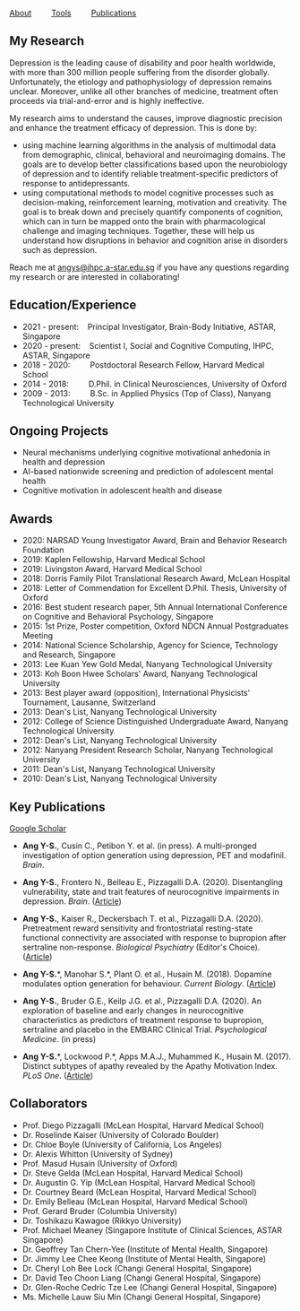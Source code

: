 [About](/index.md) &nbsp;&nbsp;&nbsp;&nbsp;&nbsp;&nbsp;&nbsp; [Tools](/tools.md) &nbsp;&nbsp;&nbsp;&nbsp;&nbsp;&nbsp;&nbsp; [Publications](/publications.md)

## My Research
Depression is the leading cause of disability and poor health worldwide, with more than 300 million people suffering from the disorder globally. Unfortunately, the etiology and pathophysiology of depression remains unclear. Moreover, unlike all other branches of medicine, treatment often proceeds via trial-and-error and is highly ineffective. 

My research aims to understand the causes, improve diagnostic precision and enhance the treatment efficacy of depression. This is done by:
* using machine learning algorithms in the analysis of multimodal data from demographic, clinical, behavioral and neuroimaging domains. The goals are to develop better classifications based upon the neurobiology of depression and to identify reliable treatment-specific predictors of response to antidepressants.  
* using computational methods to model cognitive processes such as decision-making, reinforcement learning, motivation and creativity. The goal is to break down and precisely quantify components of cognition, which can in turn be mapped onto the brain with pharmacological challenge and imaging techniques. Together, these will help us understand how disruptions in behavior and cognition arise in disorders such as depression.   

Reach me at angys@ihpc.a-star.edu.sg if you have any questions regarding my research or are interested in collaborating!

## Education/Experience
* 2021 - present: &nbsp;&nbsp;    Principal Investigator, Brain-Body Initiative, ASTAR, Singapore
* 2020 - present: &nbsp;&nbsp;    Scientist I, Social and Cognitive Computing, IHPC, ASTAR, Singapore 
* 2018 - 2020: &nbsp;&nbsp;&nbsp;&nbsp;&nbsp;&nbsp;&nbsp;   Postdoctoral Research Fellow, Harvard Medical School
* 2014 - 2018: &nbsp;&nbsp;&nbsp;&nbsp;&nbsp;&nbsp;&nbsp; D.Phil. in Clinical Neurosciences, University of Oxford 
* 2009 - 2013: &nbsp;&nbsp;&nbsp;&nbsp;&nbsp;&nbsp;&nbsp; B.Sc. in Applied Physics (Top of Class), Nanyang Technological                                                                             University

## Ongoing Projects
* Neural mechanisms underlying cognitive motivational anhedonia in health and depression
* AI-based nationwide screening and prediction of adolescent mental health
* Cognitive motivation in adolescent health and disease

## Awards
* 2020: NARSAD Young Investigator Award, Brain and Behavior Research Foundation
* 2019: Kaplen Fellowship, Harvard Medical School 
* 2019: Livingston Award, Harvard Medical School
* 2018: Dorris Family Pilot Translational Research Award, McLean Hospital
* 2018: Letter of Commendation for Excellent D.Phil. Thesis, University of Oxford
* 2016: Best student research paper, 5th Annual International Conference on Cognitive and Behavioral Psychology, Singapore
* 2015: 1st Prize, Poster competition, Oxford NDCN Annual Postgraduates Meeting
* 2014: National Science Scholarship, Agency for Science, Technology and Research, Singapore
* 2013: Lee Kuan Yew Gold Medal, Nanyang Technological University
* 2013: Koh Boon Hwee Scholars' Award, Nanyang Technological University
* 2013: Best player award (opposition), International Physicists' Tournament, Lausanne, Switzerland
* 2013: Dean's List, Nanyang Technological University
* 2012: College of Science Distinguished Undergraduate Award, Nanyang Technological University
* 2012: Dean's List, Nanyang Technological University
* 2012: Nanyang President Research Scholar, Nanyang Technological University
* 2011: Dean's List, Nanyang Technological University
* 2010: Dean's List, Nanyang Technological University

## Key Publications
[Google Scholar](https://scholar.google.co.uk/citations?user=jP_vtYMAAAAJ&hl=en)
* <b>Ang Y-S.</b>, Cusin C., Petibon Y. et al. (in press). A multi-pronged investigation of option generation using depression, PET and modafinil. <i>Brain</i>. 

* <b>Ang Y-S.</b>, Frontero N., Belleau E., Pizzagalli D.A. (2020). Disentangling vulnerability, state and trait features of neurocognitive impairments in depression. <i>Brain</i>. ([Article](https://academic.oup.com/brain/article-abstract/143/12/3865/5974956?redirectedFrom=fulltext))  

* <b>Ang Y-S.</b>, Kaiser R., Deckersbach T. et al., Pizzagalli D.A. (2020). Pretreatment reward sensitivity and frontostriatal resting-state functional connectivity are associated with response to bupropion after sertraline non-response. <i>Biological Psychiatry</i> (Editor's Choice). ([Article](https://www.sciencedirect.com/science/article/abs/pii/S000632232031516X))  
  
* <b>Ang Y-S.</b>\*, Manohar S.\*, Plant O. et al., Husain M. (2018). Dopamine modulates option generation for behaviour. <i>Current Biology</i>. ([Article](https://www.cell.com/current-biology/fulltext/S0960-9822(18)30427-5))  

* <b>Ang Y-S.</b>, Bruder G.E., Keilp J.G. et al., Pizzagalli D.A. (2020). An exploration of baseline and early changes in neurocognitive characteristics as predictors of treatment response to bupropion, sertraline and placebo in the EMBARC Clinical Trial. <i>Psychological Medicine</i>. (in press)

* <b>Ang Y-S.</b>\*, Lockwood P.\*, Apps M.A.J., Muhammed K., Husain M. (2017). Distinct subtypes of apathy revealed by the Apathy Motivation Index. <i>PLoS One</i>. ([Article](https://journals.plos.org/plosone/article?id=10.1371/journal.pone.0169938))  


## Collaborators
* Prof. Diego Pizzagalli (McLean Hospital, Harvard Medical School)
* Dr. Roselinde Kaiser (University of Colorado Boulder)
* Dr. Chloe Boyle (University of California, Los Angeles)
* Dr. Alexis Whitton (University of Sydney)
* Prof. Masud Husain (University of Oxford)
* Dr. Steve Gelda (McLean Hospital, Harvard Medical School)
* Dr. Augustin G. Yip (McLean Hospital, Harvard Medical School)
* Dr. Courtney Beard (McLean Hospital, Harvard Medical School)
* Dr. Emily Belleau (McLean Hospital, Harvard Medical School)
* Prof. Gerard Bruder (Columbia University)
* Dr. Toshikazu Kawagoe (Rikkyo University)
* Prof. Michael Meaney (Singapore Institute of Clinical Sciences, ASTAR Singapore)
* Dr. Geoffrey Tan Chern-Yee (Institute of Mental Health, Singapore)
* Dr. Jimmy Lee Chee Keong (Institute of Mental Health, Singapore)
* Dr. Cheryl Loh Bee Lock (Changi General Hospital, Singapore)
* Dr. David Teo Choon Liang (Changi General Hospital, Singapore)
* Dr. Glen-Roche Cedric Tze Lee (Changi General Hospital, Singapore)
* Ms. Michelle Lauw Siu Min (Changi General Hospital, Singapore)



